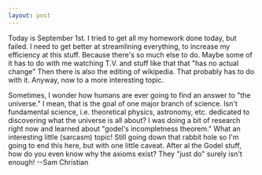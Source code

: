 ```yaml
---
layout: post
---
```

Today is September 1st. I tried to get all my homework done today, but failed. I need to get better at streamlining everything, to increase my efficiency at this stuff. Because there's so much else to do.
Maybe some of it has to do with me watching T.V. and stuff like that that "has no actual change"
Then there is also the editing of wikipedia. That probably has to do with it.
Anyway, now to a more interesting topic.

Sometimes, I wonder how humans are ever going to find an answer to "the universe." I mean, that is the goal of one major branch of science. Isn't fundamental science, i.e. theoretical physics, astronomy, etc. dedicated to discovering what the universe is all about?
I was doing a bit of research right now and learned about "godel's incompletness theorem." What an interesting little (sarcasm) topic!
Still going down that rabbit hole so I'm going to end this here, but with one little caveat. After al the Godel stuff, how do you even know why the axioms exist? They "just do" surely isn't enough!
--Sam Christian
